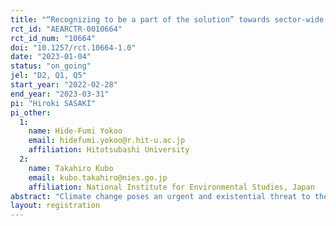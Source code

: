 ```yaml
---
title: "“Recognizing to be a part of the solution” towards sector-wide decarbonization of wineries: Evidence from Japan "
rct_id: "AEARCTR-0010664"
rct_id_num: "10664"
doi: "10.1257/rct.10664-1.0"
date: "2023-01-04"
status: "on_going"
jel: "D2, Q1, Q5"
start_year: "2022-02-28"
end_year: "2023-03-31"
pi: "Hiroki SASAKI"
pi_other:
  1:
    name: Hide-Fumi Yokoo
    email: hidefumi.yokoo@r.hit-u.ac.jp
    affiliation: Hitotsubashi University
  2:
    name: Takahiro Kubo
    email: kubo.takahiro@nies.go.jp
    affiliation: National Institute for Environmental Studies, Japan
abstract: "Climate change poses an urgent and existential threat to the wine sector. However, it is not easy for wineries and farmers to take action to reduce carbon emissions compared to adaptation. How can we promote these actions? Farmers often seek information before taking action, which influences their current risk perceptions of extreme weather conditions or moral norms. Regarding the information, a positive approach focusing on empowering farmers to take action to address climate change is generally more successful at engaging people and minimizing defensive reactions. Given the background that the wine sector is one of the sectors that is suffering most directly and urgently from climate change, momentum is building among the pioneering wineries for an industry-wide effort calling on other wineries to strengthen the sustainability of their businesses, to take part in the decarbonizing wine sector. We, therefore, test and evaluated the effect of a message that makes people aware that they are part of the solution which combines an “influential gain” nudge. Message framing has been an important focus in agricultural policy research, yet many prior analyses have been implemented in an online survey (Kuhfuss et al. 2016) or a lab-in-the-filed experiment (Thomas et al. 2019; Peth and Mußhoff 2020). We used a natural field experiment for all registered wineries in Japan to increase the persuasiveness of the framing of the messages. The investigators conduct a block randomized controlled trial for almost all wineries in Japan to evaluate the impact of the informational intervention on information-seeking behavior: the control group receives normal climate-related information and the treatment group receives information with a positive-framing message as follows: “Your actions will encourage those around you to take action against global warming, and in turn, contribute to the grape and wine industry as a whole.” The heterogeneous treatment effects will also be analyzed. More specifically, we analyze the effects on the following six characteristic variables: (1) production status (amount, established year, in-house brewing), (2) vineyards’ located area (latitude and longitude）, (3) export intention, (4) the subjective belief of Japanese wine’s export value in next 30 years, (5) the subjective belief on poor color grape due to high temperature in next 30 years, and (6) awareness of climate change."
layout: registration
---
```


